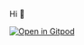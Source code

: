 Hi 👋

[![Open in Gitpod](https://gitpod.io/button/open-in-gitpod.svg)](https://gitpod.io/#https://github.com/maks-oleksyuk/notes/tree/typo3)

